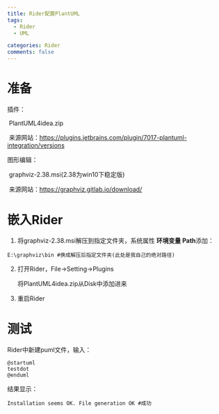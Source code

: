 ```yaml
---
title: Rider配置PlantUML
tags:
  - Rider
  - UML

categories: Rider
comments: false
---
```


# 准备

插件：

​		PlantUML4idea.zip 

​		来源网站：https://plugins.jetbrains.com/plugin/7017-plantuml-integration/versions

图形编辑：

​		graphviz-2.38.msi(2.38为win10下稳定版)

​		来源网站：https://graphviz.gitlab.io/download/

# 嵌入Rider

1. 将graphviz-2.38.msi解压到指定文件夹，系统属性 **环境变量 Path**添加：

```
E:\graphviz\bin #换成解压后指定文件夹(此处是我自己的绝对路径)
```

2. 打开Rider，File->Setting->Plugins

   将PlantUML4idea.zip从Disk中添加进来

3. 重启Rider

# 测试

Rider中新建puml文件，输入：

```plantuml
@startuml
testdot
@enduml
```

结果显示：

```
Installation seems OK. File generation OK #成功
```



